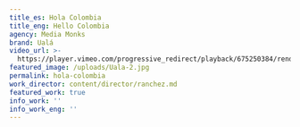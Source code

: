 ```yaml
---
title_es: Hola Colombia
title_eng: Hello Colombia
agency: Media Monks
brand: Ualá
video_url: >-
  https://player.vimeo.com/progressive_redirect/playback/675250384/rendition/1080p/file.mp4?loc=external&log_user=0&signature=f24b1d9021fa93a77b794b998c6d40a3aa1c5ba7ae1f48a7b77b46e74e5fc5aa
featured_image: /uploads/Uala-2.jpg
permalink: hola-colombia
work_director: content/director/ranchez.md
featured_work: true
info_work: ''
info_work_eng: ''
---
```


